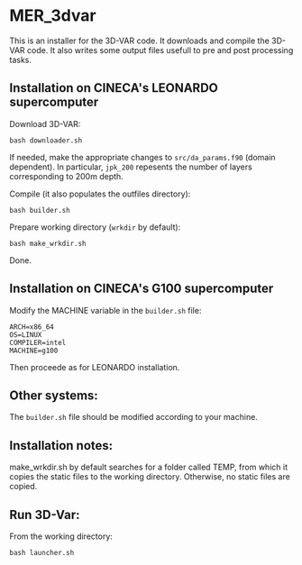 # MER_3dvar
This is an installer for the 3D-VAR code. It downloads and compile the 3D-VAR code. It also writes some output files usefull to pre and post processing tasks.

## Installation on CINECA's LEONARDO supercomputer
Download 3D-VAR:
```
bash downloader.sh
```

If needed, make the appropriate changes to `src/da_params.f90` (domain dependent). In particular, `jpk_200` repesents the number of layers corresponding to 200m depth.

Compile (it also populates the outfiles directory):
```
bash builder.sh
```

Prepare working directory (`wrkdir` by default):
```
bash make_wrkdir.sh
```

Done.

## Installation on CINECA's G100 supercomputer
Modify the MACHINE variable in the `builder.sh` file:
```
ARCH=x86_64
OS=LINUX
COMPILER=intel
MACHINE=g100
```

Then proceede as for LEONARDO installation.

## Other systems:
The `builder.sh` file should be modified according to your machine.

## Installation notes:
make_wrkdir.sh by default searches for a folder called TEMP, from which it copies the static files to the working directory. Otherwise, no static files are copied.

## Run 3D-Var:
From the working directory:
```
bash launcher.sh
```

